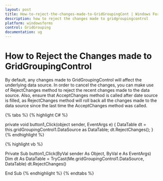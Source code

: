 ```yaml
---
layout: post
title: How-to-reject-the-changes-made-to-GridGroupingCont | Windows Forms | Syncfusion
description: how to reject the changes made to gridgroupingcontrol
platform: windowsforms
control: GridGrouping
documentation: ug
---
```


# How to Reject the Changes made to GridGroupingControl

By default, any changes made to GridGroupingControl will affect the underlying data source. In order to cancel the changes, you can make use of RejectChanges method to reject the recent changes made to the data source. Also, ensure that AcceptChanges method is called after date source is filled, as RejectChanges method will roll back all the changes made to the data source since the last time the AcceptChanges method was called.

{% tabs %}
{% highlight C# %}

private void button1_Click(object sender, EventArgs e) 
{ 
    DataTable dt = this.gridGroupingControl1.DataSource as DataTable; 
    dt.RejectChanges(); 
}
{% endhighlight %}

{% highlight vb %}

Private Sub button1_Click(ByVal sender As Object, ByVal e As EventArgs)
Dim dt As DataTable = TryCast(Me.gridGroupingControl1.DataSource, DataTable)
dt.RejectChanges()

End Sub
{% endhighlight %}
{% endtabs %}
